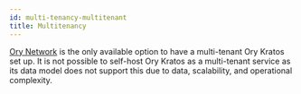 ```yaml
---
id: multi-tenancy-multitenant
title: Multitenancy
---
```


[Ory Network](https://console.ory.sh) is the only available option to have a multi-tenant Ory Kratos set up. It is not possible to
self-host Ory Kratos as a multi-tenant service as its data model does not support this due to data, scalability, and operational
complexity.
